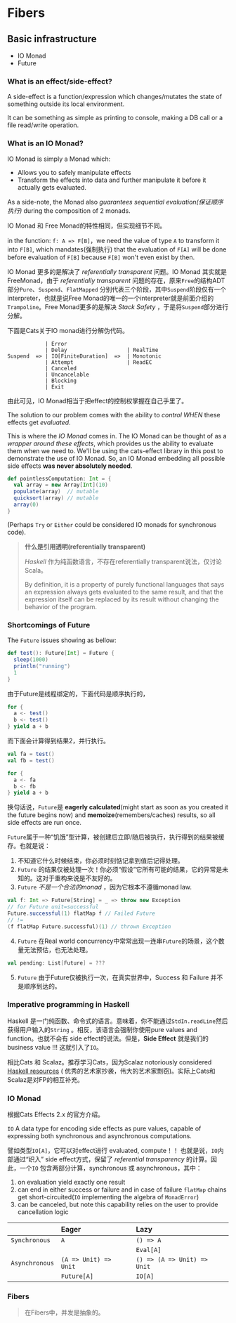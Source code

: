 # Fibers

## Basic infrastructure

- IO Monad
- Future

### What is an effect/side-effect?

A side-effect is a function/expression which changes/mutates the state of something outside its
local environment.

It can be something as simple as printing to console, making a DB call or a file read/write
operation.

### What is an IO Monad?

IO Monad is simply a Monad which:

- Allows you to safely manipulate effects
- Transform the effects into data and further manipulate it before it actually gets evaluated.

As a side-note, the Monad also _guarantees sequential evaluation(保证顺序执行)_ during the
composition of 2 monads.

IO Monad 和 Free Monad的特性相同，但实现细节不同。

in the function: `f: A => F[B]`，we need the value of type `A` to transform it into `F[B]`, which
mandates(强制执行) that the evaluation of `F[A]` will be done before evaluation of `F[B]`
because `F[B]` won't even exist by then.

IO Monad 更多的是解决了 _referentially transparent_ 问题。IO Monad 其实就是 FreeMonad，由于
_referentially transparent_ 问题的存在，原来`Free`的结构ADT部分`Pure`、`Suspend`、`FlatMapped`
分别代表三个阶段，其中`Suspend`阶段仅有一个interpreter，也就是说Free
Monad的唯一的一个interpreter就是前面介绍的`Trampoline`。Free Monad更多的是解决 _Stack Safety_
，于是将`Suspend`部分进行分解。

下面是Cats关于IO monad进行分解伪代码。

```
            | Error
            | Delay                   | RealTime
Suspend  => | IO[FiniteDuration]  =>  | Monotonic
            | Attempt                 | ReadEC
            | Canceled
            | Uncancelable
            | Blocking
            | Exit
```

由此可见，IO Monad相当于把effect的控制权掌握在自己手里了。

The solution to our problem comes with the ability to *control* _WHEN_ these effects get
_evaluated_.

This is where the *IO Monad* comes in. The IO Monad can be thought of as a *wrapper around these
effects*, which provides us the ability to evaluate them when we need to. We'll be using the
cats-effect library in this post to demonstrate the use of IO Monad. So, an IO Monad embedding all
possible side effects **was never absolutely needed**.

```scala
def pointlessComputation: Int = {
  val array = new Array[Int](10)
  populate(array)  // mutable
  quicksort(array) // mutable
  array(0)
}
```

(Perhaps `Try` or `Either` could be considered IO monads for synchronous code).

> **什么是引用透明(referentially transparent)**
>
> _Haskell_ 作为纯函数语言，不存在referentially transparent说法，仅讨论Scala。
>
> By definition, it is a property of purely functional languages that says an expression always gets
> evaluated to the same result, and that the expression itself can be replaced by its result without
> changing the behavior of the program.

### Shortcomings of Future

The `Future` issues showing as bellow:

```scala
def test(): Future[Int] = Future {
  sleep(1000)
  println("running")
  1
}
```

由于Future是线程绑定的，下面代码是顺序执行的，

```scala
for {
  a <- test()
  b <- test()
} yield a + b
```

而下面会计算得到结果2，并行执行。

```scala
val fa = test()
val fb = test()

for {
  a <- fa
  b <- fb
} yield a + b
```

换句话说，`Future`是 **eagerly calculated**(might start as soon as you created it the future begins
now) and **memoize**(remembers/caches) results, so all side effects are run once.

`Future`属于一种“饥饿”型计算，被创建后立即/随后被执行，执行得到的结果被缓存。也就是说：

1. 不知道它什么时候结束，你必须时刻惦记拿到值后记得处理。
2. `Future` 的结果仅被处理一次！你必须“假设”它所有可能的结果，它的异常是未知的。这对于重构来说是不友好的。
3. `Future` _不是一个合法的monad_ ，因为它根本不遵循monad law.

```scala
val f: Int => Future[String] = _ => throw new Exception
// for Future unit=successful
Future.successful(1) flatMap f // Failed Future
// !=
(f flatMap Future.successful)(1) // thrown Exception
```

4. `Future` 在Real world concurrency中常常出现一连串`Future`的场景，这个数量无法预估，也无法处理。

```scala
val pending: List[Future] = ???
```

5. `Future` 由于Future仅被执行一次，在真实世界中，Success 和 Failure 并不是顺序到达的。

### Imperative programming in Haskell

Haskell 是一门纯函数、命令式的语言。意味着，你不能通过`StdIn.readLine`然后获得用户输入的`String`
。相反，该语言会强制你使用pure values and function。也就不会有 side effect的说法。但是，**Side Effect**
就是我们的 business value !!! 这就引入了`IO`。

相比Cats 和 Scalaz。推荐学习Cats，因为Scalaz notoriously
considered [Haskell resources](https://www.haskell.org/documentation/) (
优秀的艺术家抄袭，伟大的艺术家剽窃)。实际上Cats和Scalaz是对FP的相互补充。

### IO Monad

根据Cats Effects 2.x 的官方介绍。

`IO` A data type for encoding side effects as pure values, capable of expressing both synchronous
and asynchronous computations.

譬如类型`IO[A]`，它可以对effect进行 evaluated, compute！！ 也就是说，`IO`内部通过“织入” side
effect方式，保留了 _referential transparency_ 的计算。因此，一个`IO` 包含两部分计算，synchronous 或
asynchronous，其中：

1. on evaluation yield exactly one result
2. can end in either success or failure and in case of failure `flatMap` chains get
   short-circuited(`IO` implementing the algebra of `MonadError`)
3. can be canceled, but note this capability relies on the user to provide cancellation logic

|                | Eager                 | Lazy                        |
|:---------------|:----------------------|:----------------------------|
| `Synchronous`  | `A`                   | `() => A`                   |
|                |                       | `Eval[A]`                   |
| `Asynchronous` | `(A => Unit) => Unit` | `() => (A => Unit) => Unit` |
|                | `Future[A]`           | `IO[A]`                     |

### Fibers

> 在Fibers中，并发是抽象的。
